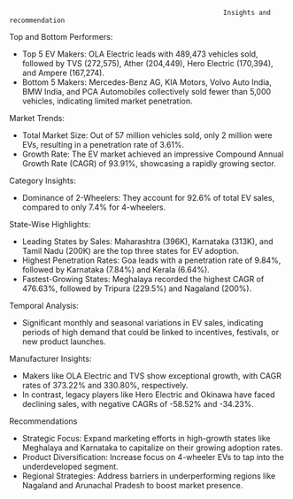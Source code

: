                                                           Insights and recommendation

Top and Bottom Performers:
* Top 5 EV Makers: OLA Electric leads with 489,473 vehicles sold, followed by TVS (272,575), Ather (204,449), Hero Electric (170,394), and Ampere (167,274).
* Bottom 5 Makers: Mercedes-Benz AG, KIA Motors, Volvo Auto India, BMW India, and PCA Automobiles collectively sold fewer than 5,000 vehicles, indicating limited 
market penetration.


Market Trends:
* Total Market Size: Out of 57 million vehicles sold, only 2 million were EVs, resulting in a penetration rate of 3.61%.
* Growth Rate: The EV market achieved an impressive Compound Annual Growth Rate (CAGR) of 93.91%, showcasing a rapidly growing sector.

Category Insights:
* Dominance of 2-Wheelers: They account for 92.6% of total EV sales, compared to only 7.4% for 4-wheelers.

State-Wise Highlights:
* Leading States by Sales: Maharashtra (396K), Karnataka (313K), and Tamil Nadu (200K) are the top three states for EV adoption.
* Highest Penetration Rates: Goa leads with a penetration rate of 9.84%, followed by Karnataka (7.84%) and Kerala (6.64%).
* Fastest-Growing States: Meghalaya recorded the highest CAGR of 476.63%, followed by Tripura (229.5%) and Nagaland (200%).


Temporal Analysis:
* Significant monthly and seasonal variations in EV sales, indicating periods of high demand that could be linked to incentives, festivals, or new product launches.

Manufacturer Insights:

* Makers like OLA Electric and TVS show exceptional growth, with CAGR rates of 373.22% and 330.80%, respectively.
* In contrast, legacy players like Hero Electric and Okinawa have faced declining sales, with negative CAGRs of -58.52% and -34.23%.


Recommendations
 
* Strategic Focus: Expand marketing efforts in high-growth states like Meghalaya and Karnataka to capitalize on their growing adoption rates.
* Product Diversification: Increase focus on 4-wheeler EVs to tap into the underdeveloped segment.
* Regional Strategies: Address barriers in underperforming regions like Nagaland and Arunachal Pradesh to boost market presence.
